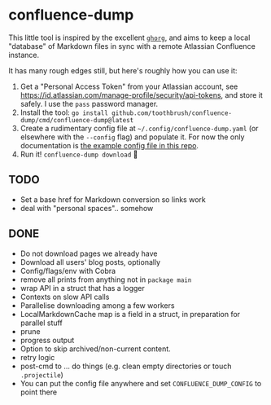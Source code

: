 # confluence-dump

This little tool is inspired by the excellent [`ghorg`](https://github.com/gabrie30/ghorg), and aims
to keep a local "database" of Markdown files in sync with a remote Atlassian Confluence instance.

It has many rough edges still, but here's roughly how you can use it:

1. Get a "Personal Access Token" from your Atlassian account, see
   https://id.atlassian.com/manage-profile/security/api-tokens, and store it safely.  I use the
   `pass` password manager.
1. Install the tool: `go install github.com/toothbrush/confluence-dump/cmd/confluence-dump@latest`
1. Create a rudimentary config file at `~/.config/confluence-dump.yaml` (or elsewhere with the
   `--config` flag) and populate it.  For now the only documentation is [the example config file in
   this repo](./confluence-dump.yaml).
1. Run it! `confluence-dump download` 🎉

## TODO

* Set a base href for Markdown conversion so links work
* deal with "personal spaces".. somehow

## DONE

* Do not download pages we already have
* Download all users' blog posts, optionally
* Config/flags/env with Cobra
* remove all prints from anything not in `package main`
* wrap API in a struct that has a logger
* Contexts on slow API calls
* Parallelise downloading among a few workers
* LocalMarkdownCache map is a field in a struct, in preparation for parallel stuff
* prune
* progress output
* Option to skip archived/non-current content.
* retry logic
* post-cmd to ... do things (e.g. clean empty directories or touch `.projectile`)
* You can put the config file anywhere and set `CONFLUENCE_DUMP_CONFIG` to point there

